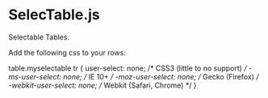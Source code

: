 SelecTable.js
==================

Selectable Tables.

Add the following css to your rows:

  table.myselectable tr {
              user-select: none; /* CSS3 (little to no support) */
          -ms-user-select: none; /* IE 10+ */
         -moz-user-select: none; /* Gecko (Firefox) */
      -webkit-user-select: none; /* Webkit (Safari, Chrome) */
  }
